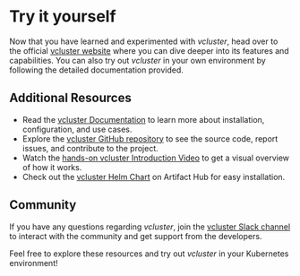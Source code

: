 # Try it yourself

Now that you have learned and experimented with _vcluster_, head over to the official [vcluster website](https://www.vcluster.com/) where you can dive deeper into its features and capabilities. You can also try out _vcluster_ in your own environment by following the detailed documentation provided.

## Additional Resources

- Read the [vcluster Documentation](https://www.vcluster.com/docs) to learn more about installation, configuration, and use cases.
- Explore the [vcluster GitHub repository](https://github.com/loft-sh/vcluster) to see the source code, report issues, and contribute to the project.
- Watch the [hands-on vcluster Introduction Video](https://www.youtube.com/watch?v=IMdMvn2_LeI&pp=ygUVdmNsdXN0ZXIgaW50cm9kdWN0aW9u) to get a visual overview of how it works.
- Check out the [vcluster Helm Chart](https://artifacthub.io/packages/helm/loft/vcluster) on Artifact Hub for easy installation.

## Community

If you have any questions regarding _vcluster_, join the [vcluster Slack channel](https://loft-sh.slack.com) to interact with the community and get support from the developers.

Feel free to explore these resources and try out _vcluster_ in your Kubernetes environment! 
